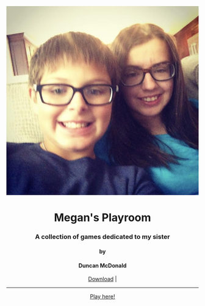 <p align="center">
  <img src="img/imageofmeg.jpg">
</p>

<h1 align="center">Megan's Playroom</h1>
<h3 align="center">A collection of games dedicated to my sister</h3>
<h4 align="center">by</h4>
<h4 align="center">Duncan McDonald</h4>
<p align="center">
  <a href="https://github.com/McDonaldDu/megans-playroom/archive/master.zip">Download</a> |

</p>
<hr>
<p align="center">
  <a class="btn btn-success" href="https://maksimkorzh.github.io/wukongJS/wukong.html">Play here!</a>
</p>
